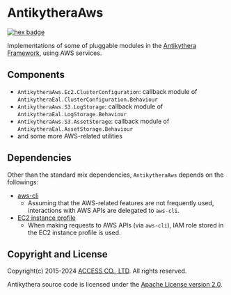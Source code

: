 # AntikytheraAws

[![hex badge](https://img.shields.io/hexpm/v/antikythera_aws.svg)](https://hex.pm/packages/antikythera_aws)

Implementations of some of pluggable modules in the [Antikythera Framework](https://github.com/access-company/antikythera), using AWS services.

## Components

- `AntikytheraAws.Ec2.ClusterConfiguration`: callback module of `AntikytheraEal.ClusterConfiguration.Behaviour`
- `AntikytheraAws.S3.LogStorage`: callback module of `AntikytheraEal.LogStorage.Behaviour`
- `AntikytheraAws.S3.AssetStorage`: callback module of `AntikytheraEal.AssetStorage.Behaviour`
- and some more AWS-related utilities

## Dependencies

Other than the standard mix dependencies, `AntikytheraAws` depends on the followings:

- [aws-cli](https://github.com/aws/aws-cli)
    - Assuming that the AWS-related features are not frequently used, interactions with AWS APIs are delegated to `aws-cli`.
- [EC2 instance profile](https://docs.aws.amazon.com/IAM/latest/UserGuide/id_roles_use_switch-role-ec2_instance-profiles.html)
    - When making requests to AWS APIs (via `aws-cli`), IAM role stored in the EC2 instance profile is used.

## Copyright and License

Copyright(c) 2015-2024 [ACCESS CO., LTD](https://www.access-company.com). All rights reserved.

Antikythera source code is licensed under the [Apache License version 2.0](./LICENSE).
